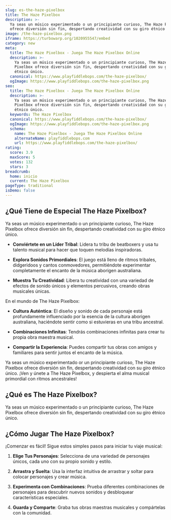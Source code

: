 ```yaml
---
slug: es-the-haze-pixelbox
title: The Haze Pixelbox
description: >-
  Ya seas un músico experimentado o un principiante curioso, The Haze Pixelbox
  ofrece diversión sin fin, despertando creatividad con su giro étnico único.
image: /the-haze-pixelbox.png
iframe: https://turbowarp.org/1020955547/embed
category: new
meta:
  title: The Haze Pixelbox - Juega The Haze Pixelbox Online
  description: >-
    Ya seas un músico experimentado o un principiante curioso, The Haze
    Pixelbox ofrece diversión sin fin, despertando creatividad con su giro
    étnico único.
  canonical: https://www.playfiddlebops.com/the-haze-pixelbox/
  ogImage: https://www.playfiddlebops.com/the-haze-pixelbox.png
seo:
  title: The Haze Pixelbox - Juega The Haze Pixelbox Online
  description: >-
    Ya seas un músico experimentado o un principiante curioso, The Haze
    Pixelbox ofrece diversión sin fin, despertando creatividad con su giro
    étnico único.
  keywords: The Haze Pixelbox
  canonical: https://www.playfiddlebops.com/the-haze-pixelbox/
  ogImage: https://www.playfiddlebops.com/the-haze-pixelbox.png
  schema:
    name: The Haze Pixelbox - Juega The Haze Pixelbox Online
    alternateName: playfiddlebops.com
    url: https://www.playfiddlebops.com/the-haze-pixelbox/
rating:
  score: 3.9
  maxScore: 5
  votes: 132
  stars: 3
breadcrumb:
  home: inicio
  current: The Haze Pixelbox
pageType: traditional
isDemo: false
---
```


## ¿Qué Tiene de Especial The Haze Pixelbox?

Ya seas un músico experimentado o un principiante curioso, The Haze Pixelbox ofrece diversión sin fin, despertando creatividad con su giro étnico único.

- **Conviértete en un Líder Tribal**: Lidera tu tribu de beatboxers y usa tu talento musical para hacer que toquen melodías inspiradoras.

- **Explora Sonidos Primordiales**: El juego está lleno de ritmos tribales, didgeridoos y cantos conmovedores, permitiéndote experimentar completamente el encanto de la música aborigen australiana.

- **Muestra Tu Creatividad**: Libera tu creatividad con una variedad de efectos de sonido únicos y elementos percusivos, creando obras musicales únicas.

En el mundo de The Haze Pixelbox:

- **Cultura Auténtica**: El diseño y sonido de cada personaje está profundamente influenciado por la esencia de la cultura aborigen australiana, haciéndote sentir como si estuvieras en una tribu ancestral.

- **Combinaciones Infinitas**: Tendrás combinaciones infinitas para crear tu propia obra maestra musical.

- **Compartir la Experiencia**: Puedes compartir tus obras con amigos y familiares para sentir juntos el encanto de la música.

Ya seas un músico experimentado or un principiante curioso, The Haze Pixelbox ofrece diversión sin fin, despertando creatividad con su giro étnico único. ¡Ven y únete a The Haze Pixelbox, y despierta el alma musical primordial con ritmos ancestrales!

## ¿Qué es The Haze Pixelbox?

Ya seas un músico experimentado o un principiante curioso, The Haze Pixelbox ofrece diversión sin fin, despertando creatividad con su giro étnico único.

## ¿Cómo Jugar The Haze Pixelbox?

¡Comenzar es fácil! Sigue estos simples pasos para iniciar tu viaje musical:

1. **Elige Tus Personajes**: Selecciona de una variedad de personajes únicos, cada uno con su propio sonido y estilo.

1. **Arrastra y Suelta**: Usa la interfaz intuitiva de arrastrar y soltar para colocar personajes y crear música.

1. **Experimenta con Combinaciones**: Prueba diferentes combinaciones de personajes para descubrir nuevos sonidos y desbloquear características especiales.

1. **Guarda y Comparte**: Graba tus obras maestras musicales y compártelas con la comunidad.